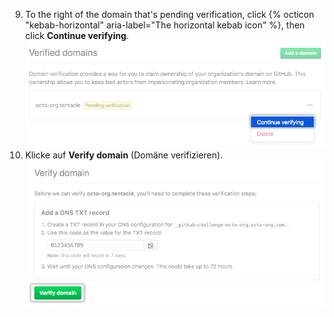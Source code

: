 9. To the right of the domain that's pending verification, click {% octicon "kebab-horizontal" aria-label="The horizontal kebab icon" %}, then click **Continue verifying**. ![Schaltfläche „Continue verifying“ (Verifizierung fortsetzen) für Domain](/assets/images/help/organizations/continue-verifying-domain.png)
10. Klicke auf **Verify domain** (Domäne verifizieren). ![Schaltfläche „Verify domain“ (Domain verifizieren)](/assets/images/help/organizations/verify-domain-final-button.png)